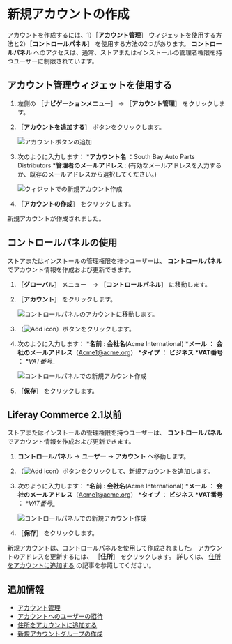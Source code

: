 # 新規アカウントの作成

アカウントを作成するには、1）［**アカウント管理**］ ウィジェットを使用する方法と2）［**コントロールパネル**］ を使用する方法の2つがあります。 **コントロールパネル** へのアクセスは、通常、ストアまたはインストールの管理者権限を持つユーザーに制限されています。

<a name="using-the-account-management-widget" />

## アカウント管理ウィジェットを使用する

1. 左側の ［**ナビゲーションメニュー**］ → ［**アカウント管理**］ をクリックします。
1. ［**アカウントを追加する**］ ボタンをクリックします。

    ![アカウントボタンの追加](./creating-a-new-account/images/01.png)

1. 次のように入力します：
    ***アカウント名** ：South Bay Auto Parts Distributors
    ***管理者のメールアドレス** : (有効なメールアドレスを入力するか、既存のメールアドレスから選択してください。)

    ![ウィジットでの新規アカウント作成](./creating-a-new-account/images/02.png)

1. ［**アカウントの作成**］ をクリックします。

新規アカウントが作成されました。

<a name="using-the-control-panel" />

## コントロールパネルの使用

ストアまたはインストールの管理権限を持つユーザーは、 **コントロールパネル** でアカウント情報を作成および更新できます。

1. ［**グローバル**］ メニュー　→ ［**コントロールパネル**］ に移動します。
1. ［**アカウント**］ をクリックします。

    ![コントロールパネルのアカウントに移動します。](./creating-a-new-account/images/04.png)

1. （![Add icon](../../images/icon-add.png)）ボタンをクリックします。
1. 次のように入力します：
    ***名前** : **会社名**(Acme International)
    ***メール** ： **会社のメールアドレス**（Acme1@acme.org）
    ***タイプ** ： **ビジネス**
    ***VAT番号** ： **VAT番号_*

    ![コントロールパネルでの新規アカウント作成](./creating-a-new-account/images/03.png)

1. ［**保存**］ をクリックします。

<a name="liferay-commerce-21-and-below" />

## Liferay Commerce 2.1以前

ストアまたはインストールの管理権限を持つユーザーは、 **コントロールパネル** でアカウント情報を作成および更新できます。

1. **コントロールパネル** → **ユーザー** → **アカウント** へ移動します。
1. （![Add icon](../../images/icon-add.png)）ボタンをクリックして、新規アカウントを追加します。
1. 次のように入力します：
    ***名前** : **会社名**(Acme International)
    ***メール** ： **会社のメールアドレス**（Acme1@acme.org）
    ***タイプ** ： **ビジネス**
    ***VAT番号** ： **VAT番号_*

    ![コントロールパネルでの新規アカウント作成](./creating-a-new-account/images/03.png)

1. ［**保存**］ をクリックします。

新規アカウントは、コントロールパネルを使用して作成されました。 アカウントのアドレスを更新するには、 ［**住所**］ をクリックします。 詳しくは、 [住所をアカウントに追加する](../account-management/adding-addresses-to-an-account.md#using-the-control-panel) の記事を参照してください。

<a name="additional-information" />

## 追加情報

* [アカウント管理](../account-management.md)
* [アカウントへのユーザーの招待](./inviting-users-to-an-account.md)
* [住所をアカウントに追加する](./adding-addresses-to-an-account.md)
* [新規アカウントグループの作成](./creating-a-new-account-group.md)
